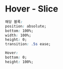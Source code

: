 # Hover - Slice

```css
해당 블록:
position: absolute;
bottom: 100%;
width: 100%;
height: 0;
transition: .5s ease;

Hover:
bottom: 0;
height: 100%;
```
